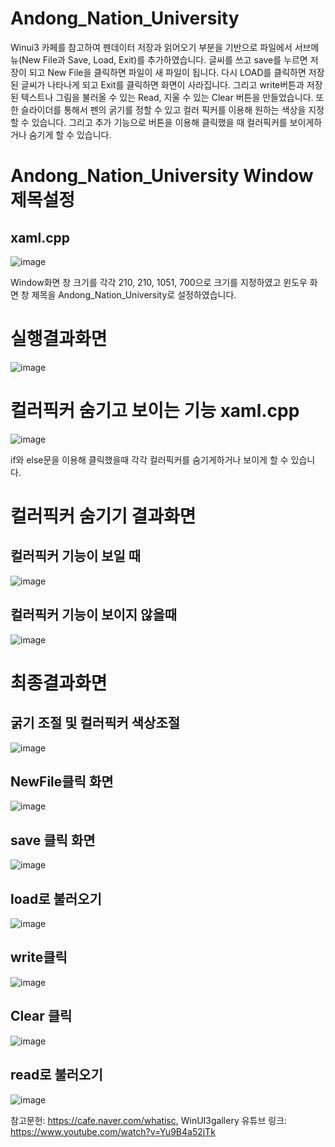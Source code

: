 # Andong_Nation_University
Winui3 카페를 참고하여 펜데이터 저장과 읽어오기 부분을 기반으로 파일에서 서브메뉴(New File과 Save, Load, Exit)를 추가하였습니다. 글씨를 쓰고 save를 누르면 저장이 되고 New File을 클릭하면
파일이 새 파일이 됩니다. 다시 LOAD를 클릭하면 저장된 글씨가 나타나게 되고 Exit를 클릭하면 화면이 사라집니다.
그리고 write버튼과 저장된 텍스트나 그림을 불러올 수 있는 Read, 지울 수 있는 Clear 버튼을 만들었습니다. 또한 슬라이더를 통해서 펜의 굵기를 정할 수 있고
컬러 픽커를 이용해 원하는 색상을 지정 할 수 있습니다. 그리고 추가 기능으로 버튼을 이용해 클릭했을 때 컬러픽커를 보이게하거나 숨기게 할 수 있습니다.

# Andong_Nation_University Window 제목설정

## xaml.cpp


![image](https://user-images.githubusercontent.com/105805974/207750530-b2d94311-d2ff-4ac7-8fe1-5859b1ffb9a7.png)

Window화면 창 크기를 각각 210, 210, 1051, 700으로 크기를 지정하였고 윈도우 화면 창 제목을 Andong_Nation_University로 설정하였습니다.


# 실행결과화면
![image](https://user-images.githubusercontent.com/105805974/207751038-6adb6963-ced7-4f92-a508-118f52941a93.png)



# 컬러픽커 숨기고 보이는 기능 xaml.cpp
![image](https://user-images.githubusercontent.com/105805974/207751568-1bdc44a3-8f9c-4631-86ac-5aea8d24add6.png)

if와 else문을 이용해 클릭했을때 각각 컬러픽커를 숨기게하거나 보이게 할 수 있습니다.

# 컬러픽커 숨기기 결과화면
## 컬러픽커 기능이 보일 때
![image](https://user-images.githubusercontent.com/105805974/207752226-8a79dac5-6aeb-4f99-855b-85037e4a421f.png)

## 컬러픽커 기능이 보이지 않을때 
![image](https://user-images.githubusercontent.com/105805974/207752383-2f0e1bfe-f304-47a3-81ee-4c6768799d32.png)

# 최종결과화면

## 굵기 조절 및 컬러픽커 색상조절
![image](https://user-images.githubusercontent.com/105805974/207752661-bba10fca-7bb1-458a-8b20-c8c194729180.png)


## NewFile클릭 화면
![image](https://user-images.githubusercontent.com/105805974/207752861-a3264665-14ab-455a-bb5e-d0e3e0560324.png)

## save 클릭 화면
![image](https://user-images.githubusercontent.com/105805974/207753148-82c55a6b-a0c2-4377-8adc-079fb31e6d5c.png)

## load로 불러오기
![image](https://user-images.githubusercontent.com/105805974/207753339-57df4ab8-eb31-469e-be98-eb46de06559c.png)

## write클릭
![image](https://user-images.githubusercontent.com/105805974/207753509-7e264e1d-7de6-4ca9-a263-6771e97af07a.png)

## Clear 클릭
![image](https://user-images.githubusercontent.com/105805974/207753607-1cfa20df-c7f5-4911-9b17-b21199a8d891.png)

## read로 불러오기
![image](https://user-images.githubusercontent.com/105805974/207753898-96693ce0-0b16-4567-b3c5-0631edc84c70.png)


참고문헌: https://cafe.naver.com/whatisc, WinUI3gallery
유튜브 링크: https://www.youtube.com/watch?v=Yu9B4a52jTk







